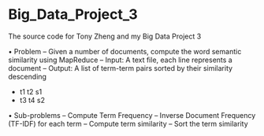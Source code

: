 # Big_Data_Project_3
The source code for Tony Zheng and my Big Data Project 3

• Problem
– Given a number of documents, compute the word semantic similarity using MapReduce
– Input: A text file, each line represents a document
– Output: A list of term-term pairs sorted by their similarity descending
- t1 t2 s1
- t3 t4 s2

• Sub-problems
– Compute Term Frequency – Inverse Document Frequency (TF-IDF) for each term
– Compute term similarity
– Sort the term similarity
